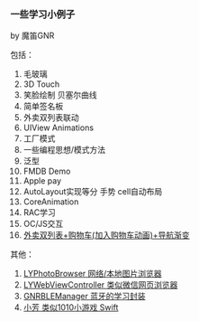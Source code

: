 ### 一些学习小例子

by 魔笛GNR

包括：
1. 毛玻璃
2. 3D Touch
3. 笑脸绘制 贝塞尔曲线
4. 简单签名板
5. 外卖双列表联动
6. UIView Animations
7. 工厂模式
8. 一些编程思想/模式方法
9. 泛型
10. FMDB Demo
11. Apple pay
12. AutoLayout实现等分 手势 cell自动布局 
13. CoreAnimation
14. RAC学习
15. OC/JS交互
16. [外卖双列表+购物车(加入购物车动画)+导航渐变](https://github.com/ly918/TakeawayList-ShoppingCart)

其他：
1. [LYPhotoBrowser 网络/本地图片浏览器](https://github.com/ly918/LYPhotoBrowser)
2. [LYWebViewController 类似微信网页浏览器](https://github.com/ly918/LYWebViewController)
3. [GNRBLEManager 蓝牙的学习封装](https://github.com/ly918/GNRBLEManager)
4. [小芳 类似1010小游戏 Swift](https://github.com/ly918/XiaoFang)
